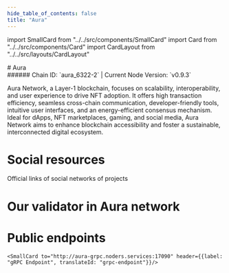 ```yaml
---
hide_table_of_contents: false
title: "Aura"
---
```


import SmallCard from "../../src/components/SmallCard"
import Card from "../../src/components/Card"
import CardLayout from "../../src/layouts/CardLayout"

<div class="h1-with-icon icon-aura">
# Aura
</div>
###### Chain ID: `aura_6322-2` | Current Node Version: `v0.9.3`


Aura Network, a Layer-1 blockchain, focuses on scalability, interoperability, and user experience to drive NFT adoption. It offers high transaction efficiency, seamless cross-chain communication, developer-friendly tools, intuitive user interfaces, and an energy-efficient consensus mechanism. Ideal for dApps, NFT marketplaces, gaming, and social media, Aura Network aims to enhance blockchain accessibility and foster a sustainable, interconnected digital ecosystem.

# Social resources
Official links of social networks of projects

<CardLayout autoFitEnabled={false}>
    <SmallCard to="https://aura.network/" header={{label: "Website", translateId: "social-telegram"}} iconPath="img/website-icon.svg"/>
    <SmallCard to="https://github.com/aura-nw" header={{label: "GitHub", translateId: "social-telegram"}} iconPath="img/github-icon.svg"/>
    <SmallCard to="https://discord.com/invite/ZFHepmtZvr" header={{label: "Discord", translateId: "social-telegram"}} iconPath="img/discord-icon.svg"/>
    <SmallCard to="https://twitter.com/AuraNetworkHQ" header={{label: "X", translateId: "social-telegram"}} iconPath="img/x-icon.svg"/>
    <SmallCard to="https://t.me/AuraNetworkOfficial" header={{label: "Telegram", translateId: "social-telegram"}} iconPath="img/telegram-icon.svg"/>
</CardLayout>

# Our validator in Aura network

<CardLayout autoFitEnabled={true}>
    <Card
        to="https://aurascan.io/validators/auravaloper1vvqz6j3ucxr6n0ejdz4ck602lnyjew93cgcw4m"
        header={{
            label: "[NODERS]TEAM",
            translateId: "development-setup",
        }}
        body={{
            label: "Trusted blockchain validator",
        }}
        iconPath="img/kotlin-icon.svg"
    />
</CardLayout>

# Public endpoints 

<CardLayout autoFitEnabled={true}>
    <SmallCard to="https://aura-rpc.noders.services" header={{label: "RPC Endpoint", translateId: "rpc-endpoint"}}/>
    <SmallCard to="https://aura-api.noders.services" header={{label: "API Endpoint", translateId: "api-endpoint"}}/>
    
    <SmallCard to="http://aura-grpc.noders.services:17090" header={{label: "gRPC Endpoint", translateId: "grpc-endpoint"}}/>
</CardLayout>


